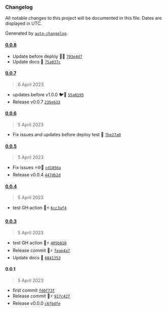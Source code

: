 ### Changelog

All notable changes to this project will be documented in this file. Dates are displayed in UTC.

Generated by [`auto-changelog`](https://github.com/CookPete/auto-changelog).

#### [0.0.8](https://github.com/pigeonposse/pigeon-web/compare/0.0.7...0.0.8)

- Update before deploy 🌈🚀 [`703e4d7`](https://github.com/pigeonposse/pigeon-web/commit/703e4d792ac548a153844ad9cc5755314b18a1e8)
- Update docs 🌈 [`75a037c`](https://github.com/pigeonposse/pigeon-web/commit/75a037c614cbd618fc205686c5ea1fdaf177f6ce)

#### [0.0.7](https://github.com/pigeonposse/pigeon-web/compare/0.0.6...0.0.7)

> 6 April 2023

- updates before v1.0.0 🐦🌈 [`55a0195`](https://github.com/pigeonposse/pigeon-web/commit/55a01957fdba068bc3fffff8e1786c393909f57c)
- Release v0.0.7 [`235e633`](https://github.com/pigeonposse/pigeon-web/commit/235e633e728e6338febd089c447f76d22fd70719)

#### [0.0.6](https://github.com/pigeonposse/pigeon-web/compare/0.0.5...0.0.6)

> 5 April 2023

- Fix issues and updates before deploy test 🚀 [`7be27a0`](https://github.com/pigeonposse/pigeon-web/commit/7be27a0bc46132d18f77bf76ffe36b7f2f5823ac)

#### [0.0.5](https://github.com/pigeonposse/pigeon-web/compare/0.0.4...0.0.5)

> 5 April 2023

- Fix issues ⚡️🌐🌈 [`cd1856a`](https://github.com/pigeonposse/pigeon-web/commit/cd1856af6a7fe9939f89e2b73589941cc2f5007c)
- Release v0.0.4 [`447db2d`](https://github.com/pigeonposse/pigeon-web/commit/447db2df4aa0ca8da67ed510ef9cc0116d4cf16b)

#### [0.0.4](https://github.com/pigeonposse/pigeon-web/compare/0.0.3...0.0.4)

> 5 April 2023

- test GH action 🌈⚡ [`6cc3af4`](https://github.com/pigeonposse/pigeon-web/commit/6cc3af4dc415609f7ceb8989292ed5004cc84b16)

#### [0.0.3](https://github.com/pigeonposse/pigeon-web/compare/0.0.1...0.0.3)

> 5 April 2023

- test GH action 🌈⚡ [`405b810`](https://github.com/pigeonposse/pigeon-web/commit/405b810628522ae6719d3f7b8b5483b6c5c0041e)
- Release commit 🌈⚡️ [`feae4a7`](https://github.com/pigeonposse/pigeon-web/commit/feae4a756f6957eb71f4ae0dc470a23022b701c2)
- Update docs 🌈 [`6841353`](https://github.com/pigeonposse/pigeon-web/commit/684135316794fc7df2418f79e966e2b82a3c8f28)

#### 0.0.1

> 5 April 2023

- first commit [`fd0f73f`](https://github.com/pigeonposse/pigeon-web/commit/fd0f73f27fc3370b568f56bba2797a8d3d17de29)
- Release commit 🌈⚡️ [`917c427`](https://github.com/pigeonposse/pigeon-web/commit/917c42764dd7c740331033eb8034030a2e96078f)
- Release v0.0.0 [`c6fbdfe`](https://github.com/pigeonposse/pigeon-web/commit/c6fbdfe05bbf941bb28d774fba95fca2aab97657)
